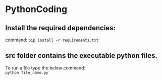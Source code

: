# PythonCoding
## Install the required dependencies:
command: ```pip install -r requirements.txt```   

## src folder contains the executable python files. 
To run a file type the below command:  
```python file_name.py```